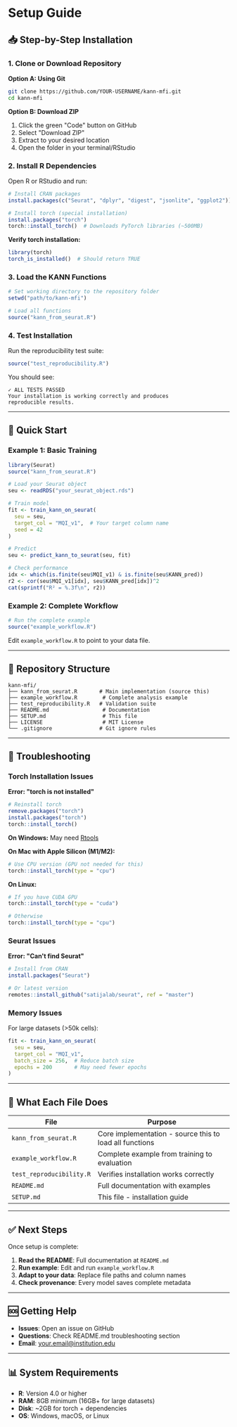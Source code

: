 # Setup Guide

## 📥 Step-by-Step Installation

### 1. Clone or Download Repository

**Option A: Using Git**
```bash
git clone https://github.com/YOUR-USERNAME/kann-mfi.git
cd kann-mfi
```

**Option B: Download ZIP**
1. Click the green "Code" button on GitHub
2. Select "Download ZIP"
3. Extract to your desired location
4. Open the folder in your terminal/RStudio

### 2. Install R Dependencies

Open R or RStudio and run:

```r
# Install CRAN packages
install.packages(c("Seurat", "dplyr", "digest", "jsonlite", "ggplot2"))

# Install torch (special installation)
install.packages("torch")
torch::install_torch()  # Downloads PyTorch libraries (~500MB)
```

**Verify torch installation:**
```r
library(torch)
torch_is_installed()  # Should return TRUE
```

### 3. Load the KANN Functions

```r
# Set working directory to the repository folder
setwd("path/to/kann-mfi")

# Load all functions
source("kann_from_seurat.R")
```

### 4. Test Installation

Run the reproducibility test suite:

```r
source("test_reproducibility.R")
```

You should see:
```
✓ ALL TESTS PASSED
Your installation is working correctly and produces
reproducible results.
```

---

## 🚀 Quick Start

### Example 1: Basic Training

```r
library(Seurat)
source("kann_from_seurat.R")

# Load your Seurat object
seu <- readRDS("your_seurat_object.rds")

# Train model
fit <- train_kann_on_seurat(
  seu = seu,
  target_col = "MQI_v1",  # Your target column name
  seed = 42
)

# Predict
seu <- predict_kann_to_seurat(seu, fit)

# Check performance
idx <- which(is.finite(seu$MQI_v1) & is.finite(seu$KANN_pred))
r2 <- cor(seu$MQI_v1[idx], seu$KANN_pred[idx])^2
cat(sprintf("R² = %.3f\n", r2))
```

### Example 2: Complete Workflow

```r
# Run the complete example
source("example_workflow.R")
```

Edit `example_workflow.R` to point to your data file.

---

## 📁 Repository Structure

```
kann-mfi/
├── kann_from_seurat.R       # Main implementation (source this)
├── example_workflow.R        # Complete analysis example
├── test_reproducibility.R   # Validation suite
├── README.md                 # Documentation
├── SETUP.md                  # This file
├── LICENSE                   # MIT License
└── .gitignore               # Git ignore rules
```

---

## 🔧 Troubleshooting

### Torch Installation Issues

**Error: "torch is not installed"**
```r
# Reinstall torch
remove.packages("torch")
install.packages("torch")
torch::install_torch()
```

**On Windows:** May need [Rtools](https://cran.r-project.org/bin/windows/Rtools/)

**On Mac with Apple Silicon (M1/M2):**
```r
# Use CPU version (GPU not needed for this)
torch::install_torch(type = "cpu")
```

**On Linux:**
```r
# If you have CUDA GPU
torch::install_torch(type = "cuda")

# Otherwise
torch::install_torch(type = "cpu")
```

### Seurat Issues

**Error: "Can't find Seurat"**
```r
# Install from CRAN
install.packages("Seurat")

# Or latest version
remotes::install_github("satijalab/seurat", ref = "master")
```

### Memory Issues

For large datasets (>50k cells):
```r
fit <- train_kann_on_seurat(
  seu = seu,
  target_col = "MQI_v1",
  batch_size = 256,  # Reduce batch size
  epochs = 200       # May need fewer epochs
)
```

---

## 🎯 What Each File Does

| File | Purpose |
|------|---------|
| `kann_from_seurat.R` | Core implementation - source this to load all functions |
| `example_workflow.R` | Complete example from training to evaluation |
| `test_reproducibility.R` | Verifies installation works correctly |
| `README.md` | Full documentation with examples |
| `SETUP.md` | This file - installation guide |

---

## ✅ Next Steps

Once setup is complete:

1. **Read the README**: Full documentation at `README.md`
2. **Run example**: Edit and run `example_workflow.R`
3. **Adapt to your data**: Replace file paths and column names
4. **Check provenance**: Every model saves complete metadata

---

## 🆘 Getting Help

- **Issues**: Open an issue on GitHub
- **Questions**: Check README.md troubleshooting section
- **Email**: your.email@institution.edu

---

## 📊 System Requirements

- **R**: Version 4.0 or higher
- **RAM**: 8GB minimum (16GB+ for large datasets)
- **Disk**: ~2GB for torch + dependencies
- **OS**: Windows, macOS, or Linux
